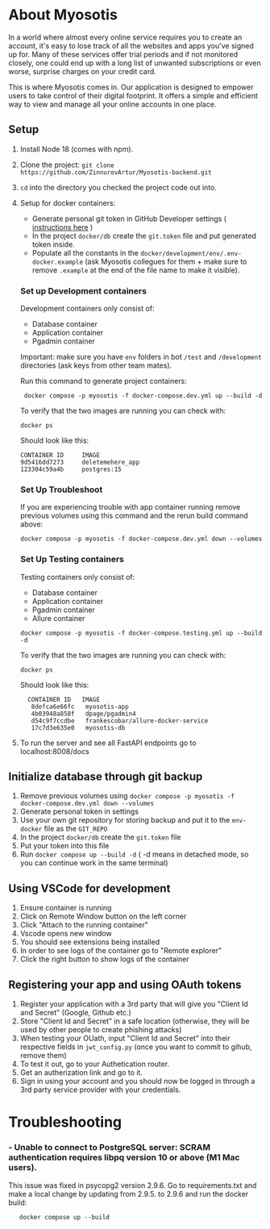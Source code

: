 # About Myosotis

In a world where almost every online service requires you to create an account, it's easy to lose track of all the websites and apps you've signed up for. Many of these services offer trial periods and if not monitored closely, one could end up with a long list of unwanted subscriptions or even worse, surprise charges on your credit card.

This is where Myosotis comes in. Our application is designed to empower users to take control of their digital footprint. It offers a simple and efficient way to view and manage all your online accounts in one place.

## Setup

1. Install Node 18 (comes with npm).

2. Clone the project: `git clone https://github.com/ZinnurovArtur/Myosotis-backend.git`

3. `cd` into the directory you checked the project code out into.

4. Setup for docker containers:

   - Generate personal git token in GitHub Developer settings ( [instructions here](https://docs.github.com/en/authentication/keeping-your-account-and-data-secure/managing-your-personal-access-tokens#creating-a-personal-access-token-classic) )
   - In the project `docker/db` create the `git.token` file and put generated token inside.
   - Populate all the constants in the `docker/development/env/.env-docker.example` (ask Myosotis collegues for them + make sure to remove `.example` at the end of the file name to make it visible).


    ### Set up Development containers
      Development containers only consist of:
      * Database container
      * Application container
      * Pgadmin container
        

   Important: make sure you have `env` folders in bot `/test` and `/development` directories (ask keys from other team mates).

      Run this command to generate project containers:
   ```shell
    docker compose -p myosotis -f docker-compose.dev.yml up --build -d
   ```

   To verify that the two images are running you can check with:
   ```shell
   docker ps
   ```


   Should look like this:
   ```
   CONTAINER ID     IMAGE
   9d5416dd7273     deletemehere_app
   123304c59a4b     postgres:15
   ```

   ### Set Up Troubleshoot
   If you are experiencing trouble with app container running remove previous volumes using this command and the rerun build command above:
   ```shell
   docker compose -p myosotis -f docker-compose.dev.yml down --volumes
   ```



    ### Set Up Testing containers
      Testing containers only consist of:
      - Database container
      - Application container
      - Pgadmin container
      - Allure container
   
    ```shell
    docker compose -p myosotis -f docker-compose.testing.yml up --build -d
   ```

   To verify that the two images are running you can check with:
   ```shell
   docker ps
   ```

   Should look like this:
   ```
     CONTAINER ID   IMAGE                               
      8defca6e66fc   myosotis-app         
      4b03948a858f   dpage/pgadmin4                      
      d54c9f7ccdbe   frankescobar/allure-docker-service   
      17c7d3e635e0   myosotis-db   
   ```

6. To run the server and see all FastAPI endpoints go to localhost:8008/docs


## Initialize database through git backup

1. Remove previous volumes using `docker compose -p myosotis -f docker-compose.dev.yml down --volumes`
2. Generate personal token in settings
3. Use your own git repository for storing backup and put it to the `env-docker` file as the `GIT_REPO`
4. In the project `docker/db` create the `git.token` file
5. Put your token into this file
6.  Run ```docker compose up --build -d``` ( -d means in detached mode, so you can continue work in the same terminal)

## Using VSCode for development
1. Ensure container is running
2. Click on Remote Window button on the left corner
3. Click "Attach to the running container"
4. Vscode opens new window
5. You should see extensions being installed
6. In order to see logs of the container go to "Remote explorer"
7. Click the right button to show logs of the container

## Registering your app and using OAuth tokens
1. Register your application with a 3rd party that will give you "Client Id and Secret" (Google, Github etc.)
2. Store "Client Id and Secret" in a safe location (otherwise, they will be used by other people to create phishing attacks)
3. When testing your OUath, input "Client Id and Secret" into their respective fields in `jwt_config.py` (once you want to commit to gihub, remove them)
4. To test it out, go to your Authetication router.
5. Get an autherization link and go to it.
6. Sign in using your account and you should now be logged in through a 3rd party service provider with your credentials.

# Troubleshooting

### - Unable to connect to PostgreSQL server: SCRAM authentication requires libpq version 10 or above (M1 Mac users).

This issue was fixed in psycopg2 version 2.9.6. Go to requirements.txt and make a local change by updating from 2.9.5. to 2.9.6 and run the docker build:
```shell
   docker compose up --build
   ```
